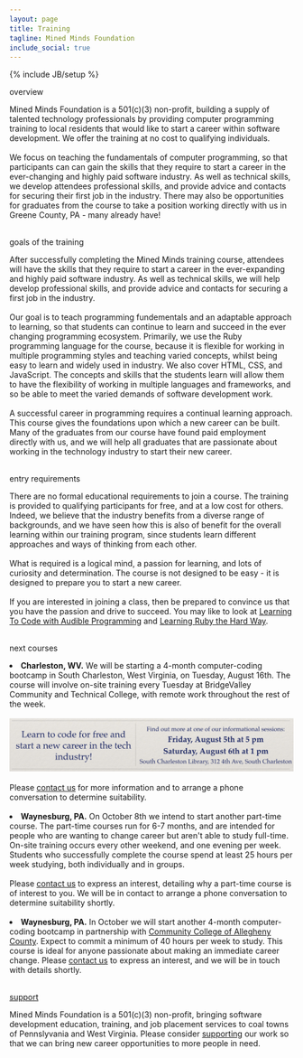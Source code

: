 ```yaml
---
layout: page
title: Training
tagline: Mined Minds Foundation
include_social: true
---
```

{% include JB/setup %}

<section id="research" class="centered">
  <p class="section-title"><span>overview</span></p>
  Mined Minds Foundation is a 501(c)(3) non-profit, building a supply of talented technology professionals by providing computer programming training to local residents that would like to start a career within software development. We offer the training at no cost to qualifying individuals.
  <br><br>
  We focus on teaching the fundamentals of computer programming, so that participants can can gain the skills that they require to start a career in the ever-changing and highly paid software industry. As well as technical skills, we develop attendees professional skills, and provide advice and contacts for securing their first job in the industry. There may also be opportunities for graduates from the course to take a position working directly with us in Greene County, PA - many already have! 
  <br><br>
  <p class="section-title"><span>goals of the training</span></p>
  After successfully completing the Mined Minds training course, attendees will have the skills that they require to start a career in the ever-expanding and highly paid software industry. As well as technical skills, we will help develop professional skills, and provide advice and contacts for securing a first job in the industry.<br><br>
  Our goal is to teach programming fundementals and an adaptable approach to learning, so that students can continue to learn and succeed in the ever changing programming ecosystem. Primarily, we use the Ruby programming language for the course, because it is flexible for working in multiple programming styles and teaching varied concepts, whilst being easy to learn and widely used in industry. We also cover HTML, CSS, and JavaScript. The concepts and skills that the students learn will allow them to have the flexibility of working in multiple languages and frameworks, and so be able to meet the varied demands of software development work.
  <br><br>
  A successful career in programming requires a continual learning approach. This course gives the foundations upon which a new career can be built. Many of the graduates from our course have found paid employment directly with us, and we will help all graduates that are passionate about working in the technology industry to start their new career.<br><br>
  <p class="section-title"><span>entry requirements</span></p>
  There are no formal educational requirements to join a course. The training is provided to qualifying participants for free, and at a low cost for others. Indeed, we believe that the industry benefits from a diverse range of backgrounds, and we have seen how this is also of benefit for the overall learning within our training program, since students learn different approaches and ways of thinking from each other.
  <br><br>
  What is required is a logical mind, a passion for learning, and lots of curiosity and determination. The course is not designed to be easy - it is designed to prepare you to start a new career.
  <br><br>
  If you are interested in joining a class, then be prepared to convince us that you have the passion and drive to succeed. You may like to look at <a href="http://jonathangraham.github.io/2015/08/13/Teaching-Programming-with-SonicPi">Learning To Code with Audible Programming</a> and <a href="http://learnrubythehardway.org/book/">Learning Ruby the Hard Way</a>.
  <br><br>
  <p class="section-title"><span>next courses</span></p>
    <li><b>Charleston, WV.</b> We will be starting a 4-month computer-coding bootcamp in South Charleston, West Virginia, on Tuesday, August 16th. The course will involve on-site training every Tuesday at BridgeValley Community and Technical College, with remote work throughout the rest of the week.<br><br> 
    <a href="https://www.facebook.com/events/1097234353675589/"><img src="/assets/images/info_session.png" alt="informational sessions" class="image"></a><br><br>
    Please <a href="contact.html">contact us</a> for more information and to arrange a phone conversation to determine suitability.</li><br>
    <li><b>Waynesburg, PA.</b> On October 8th we intend to start another part-time course. The part-time courses run for 6-7 months, and are intended for people who are wanting to change career but aren't able to study full-time. On-site training occurs every other weekend, and one evening per week. Students who successfully complete the course spend at least 25 hours per week studying, both individually and in groups.<br><br> Please <a href="contact.html">contact us</a> to express an interest, detailing why a part-time course is of interest to you. We will be in contact to arrange a phone conversation to determine suitability shortly.</li><br>
    <li><b>Waynesburg, PA.</b> In October we will start another 4-month computer-coding bootcamp in partnership with <a href="https://www.ccac.edu/">Community College of Allegheny County</a>. Expect to commit a minimum of 40 hours per week to study. This course is ideal for anyone passionate about making an immediate career change. Please <a href="contact.html">contact us</a> to express an interest, and we will be in touch with details shortly.<br><br>
  <p class="section-title"><span><a href="support.html">support</a></span></p>
    Mined Minds Foundation is a 501(c)(3) non-profit, bringing software development education, training, and job placement services to coal towns of Pennslyvania and West Virginia. Please consider <a href="support.html">supporting</a> our work so that we can bring new career opportunities to more people in need.
</section>